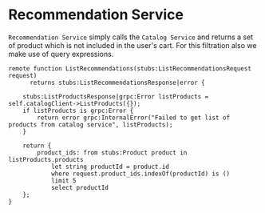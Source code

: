 # Recommendation Service

`Recommendation Service` simply calls the `Catalog Service` and returns a set of product which is not included in the user's cart. For this filtration also we make use of query expressions.

```bal
remote function ListRecommendations(stubs:ListRecommendationsRequest request)
      returns stubs:ListRecommendationsResponse|error {

    stubs:ListProductsResponse|grpc:Error listProducts = self.catalogClient->ListProducts({});
    if listProducts is grpc:Error {
        return error grpc:InternalError("Failed to get list of products from catalog service", listProducts);
    }

    return {
        product_ids: from stubs:Product product in listProducts.products
            let string productId = product.id
            where request.product_ids.indexOf(productId) is ()
            limit 5
            select productId
    };
}
```